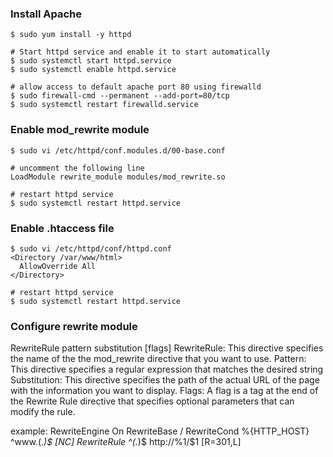 ### Install Apache
```shell
$ sudo yum install -y httpd

# Start httpd service and enable it to start automatically
$ sudo systemctl start httpd.service
$ sudo systemctl enable httpd.service

# allow access to default apache port 80 using firewalld
$ sudo firewall-cmd --permanent --add-port=80/tcp
$ sudo systemctl restart firewalld.service
```

### Enable mod_rewrite module
```shell
$ sudo vi /etc/httpd/conf.modules.d/00-base.conf

# uncomment the following line
LoadModule rewrite_module modules/mod_rewrite.so

# restart httpd service
$ sudo systemctl restart httpd.service
```

### Enable .htaccess file
```shell
$ sudo vi /etc/httpd/conf/httpd.conf
<Directory /var/www/html>
  AllowOverride All
</Directory>

# restart httpd service
$ sudo systemctl restart httpd.service
```

### Configure rewrite module
RewriteRule pattern substitution [flags]
RewriteRule: This directive specifies the name of the the mod_rewrite directive that you want to use.
Pattern: This directive specifies a regular expression that matches the desired string
Substitution: This directive specifies the path of the actual URL of the page with the information you want to display.
Flags: A flag is a tag at the end of the Rewrite Rule directive that specifies optional parameters that can modify the rule.

example:
RewriteEngine On
RewriteBase /
RewriteCond %{HTTP_HOST} ^www\.(.*)$ [NC]
RewriteRule ^(.*)$ http://%1/$1 [R=301,L]
